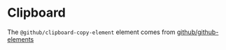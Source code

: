 # Clipboard

The `@github/clipboard-copy-element` element comes from [github/github-elements](https://github.com/github/github-elements)
